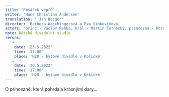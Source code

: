 ```yaml
---
title: 'Pasáček vepřů'
writer: 'Hans Christian Andersen'
translation: ' Jan Berger'
director: 'Barbora Waschingerová a Eva Sinkovičová'
actors: 'princ - Václav Řehka, král - Martin Černecký, princezna - Rozálie Košařová/Alexia Čejchanová, 1.dáma - Liliana Kosjak/Gréta Chlápková, 2. dáma - Andrea Součková/Laura Pospíšilová, 3. dáma - Alžběta Koníčková/Elen Rosenfeldová, lokaj - Laura Pospíšilová/Andrea Součková'
note: Dětské divadelní studio
reruns:
   -  
    date: '23.5.2022'
    time: '17:00'
    place: 'H2O - bytové divadlo v Košické' 
   -
    date: '30.5.2022'
    time: '17:00'
    place: 'H2O - bytové divadlo v Košické'
---
```

O princezně, která pohrdala krásnými dary...
